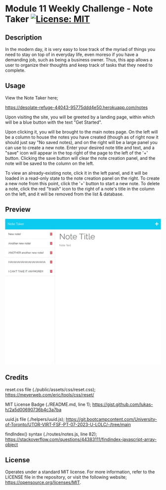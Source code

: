 # Module 11 Weekly Challenge - Note Taker [![License: MIT](https://img.shields.io/badge/License-MIT-yellow.svg)](https://opensource.org/licenses/MIT)

## Description

In the modern day, it is very easy to lose track of the myriad of things you need to stay on top of in everyday life, even moreso if you have a demanding job, such as being a business owner. Thus, this app allows a user to organize their thoughts and keep track of tasks that they need to complete.

## Usage

View the Note Taker here;

https://desolate-refuge-44043-95775ddd4e50.herokuapp.com/notes

Upon visiting the site, you will be greeted by a landing page, within which will be a blue button with the text "Get Started".

Upon clicking it, you will be brought to the main notes page. On the left will be a column to house the notes you have created (though as of right now it should just say "No saved notes), and on the right will be a large panel you can use to create a new note. Enter your desired note title and text, and a "save" icon will appear in the top right of the page to the left of the '+' button. Clicking the save button will clear the note creation panel, and the note will be saved to the column on the left.

To view an already-existing note, click it in the left panel, and it will be loaded in a read-only state to the note creation panel on the right. To create a new note from this point, click the '+' button to start a new note. To delete a note, click the red "trash" icon to the right of a note's title in the column on the left, and it will be removed from the list & database.

## Preview

![Preview of Note Taker](./public/assets/images/challenge-11-website-preview.jpg)

## Credits

reset.css file (./public/assets/css/reset.css);
https://meyerweb.com/eric/tools/css/reset/

MIT License Badge (./README.md, line 1);
https://gist.github.com/lukas-h/2a5d00690736b4c3a7ba

uuid.js file (./helpers/uuid.js);
https://git.bootcampcontent.com/University-of-Toronto/UTOR-VIRT-FSF-PT-07-2023-U-LOLC/-/tree/main

findIndex() syntax (./routes/notes.js, line 82);
https://stackoverflow.com/questions/44383111/findindex-javascript-array-object

## License

Operates under a standard MIT license. For more information, refer to the LICENSE file in the repository, or visit the following website; https://opensource.org/licenses/MIT.